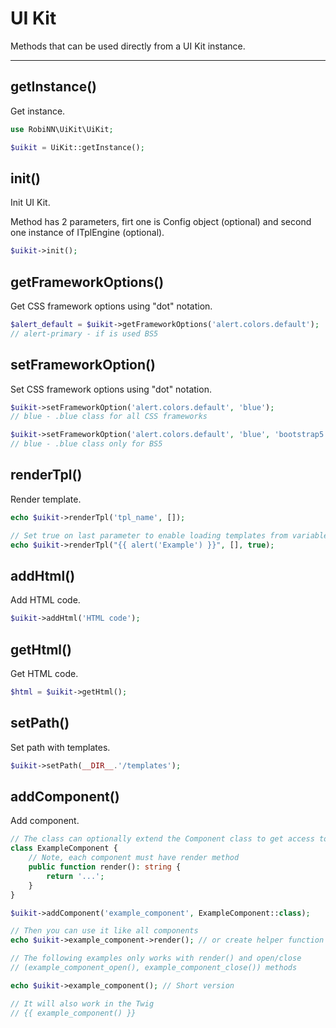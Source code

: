 # UI Kit

Methods that can be used directly from a UI Kit instance.

---

## getInstance()

Get instance.

```php
use RobiNN\UiKit\UiKit;

$uikit = UiKit::getInstance();
```

## init()

Init UI Kit.

Method has 2 parameters, firt one is Config object (optional) and
second one instance of ITplEngine (optional).

```php
$uikit->init();
```

## getFrameworkOptions()

Get CSS framework options using "dot" notation.

```php
$alert_default = $uikit->getFrameworkOptions('alert.colors.default');
// alert-primary - if is used BS5
```

## setFrameworkOption()

Set CSS framework options using "dot" notation.

```php
$uikit->setFrameworkOption('alert.colors.default', 'blue');
// blue - .blue class for all CSS frameworks

$uikit->setFrameworkOption('alert.colors.default', 'blue', 'bootstrap5');
// blue - .blue class only for BS5
```

## renderTpl()

Render template.

```php
echo $uikit->renderTpl('tpl_name', []);

// Set true on last parameter to enable loading templates from variable
echo $uikit->renderTpl("{{ alert('Example') }}", [], true);
```

## addHtml()

Add HTML code.

```php
$uikit->addHtml('HTML code');
```

## getHtml()

Get HTML code.

```php
$html = $uikit->getHtml();
```

## setPath()

Set path with templates.

```php
$uikit->setPath(__DIR__.'/templates');
```

## addComponent()

Add component.

```php
// The class can optionally extend the Component class to get access to UiKit methods.
class ExampleComponent {
    // Note, each component must have render method
    public function render(): string {
        return '...';
    }
}

$uikit->addComponent('example_component', ExampleComponent::class);

// Then you can use it like all components
echo $uikit->example_component->render(); // or create helper function for it

// The following examples only works with render() and open/close
// (example_component_open(), example_component_close()) methods

echo $uikit->example_component(); // Short version

// It will also work in the Twig
// {{ example_component() }}
```
